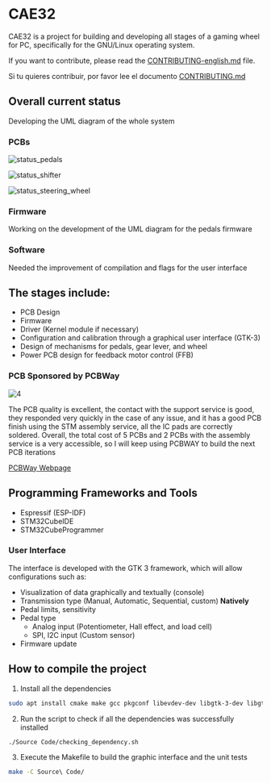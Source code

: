 # CAE32

CAE32 is a project for building and developing all stages of a gaming wheel for PC, specifically for the GNU/Linux operating system.

If you want to contribute, please read the [CONTRIBUTING-english.md](./docs/CONTRIBUTING-english.md) file.

Si tu quieres contribuir, por favor lee el documento [CONTRIBUTING.md](./CONTRIBUTING.md)  

## Overall current status

Developing the UML diagram of the whole system

### PCBs

![status_pedals](https://badgen.net/badge/Pedals/v2.1.1/blue)

![status_shifter](https://badgen.net/badge/Shifter/v1.1.2/blue)

![status_steering_wheel](https://badgen.net/badge/Steering%20wheel/Development%20has%20not%20started/red)

### Firmware

Working on the development of the UML diagram for the pedals  firmware

### Software

Needed the improvement of compilation and flags for the user interface

## The stages include:

* PCB Design
* Firmware
* Driver (Kernel module if necessary)
* Configuration and calibration through a graphical user interface (GTK-3)
* Design of mechanisms for pedals, gear lever, and wheel
* Power PCB design for feedback motor control (FFB)

### PCB Sponsored by PCBWay

![4](https://github.com/janc18/CAE32/assets/43817922/fe6902e4-3c9f-44c4-b9a3-a8754ca71d63)

The PCB quality is excellent, the contact with the support service is good, they responded very quickly in the case of any issue, 
and it has a good PCB finish using the STM assembly service,  all the IC pads are correctly soldered. Overall, the total cost of 5 PCBs 
and 2 PCBs with the assembly service is a very accessible, so I will keep using PCBWAY to build the next PCB iterations

[PCBWay Webpage](https://www.pcbway.com/)

## Programming Frameworks and Tools

* Espressif (ESP-IDF)
* STM32CubeIDE
* STM32CubeProgrammer

### User Interface

The interface is developed with the GTK 3 framework, which will allow configurations such as:

* Visualization of data graphically and textually (console)
* Transmission type (Manual, Automatic, Sequential, custom) **Natively**
* Pedal limits, sensitivity
* Pedal type
  * Analog input (Potentiometer, Hall effect, and load cell)
  * SPI, I2C input (Custom sensor)
* Firmware update

## How to compile the project

1. Install all the dependencies
```bash
sudo apt install cmake make gcc pkgconf libevdev-dev libgtk-3-dev libgtk-3-0 libgtest-dev
```

2. Run the script to check if all the dependencies was successfully installed
```bash
./Source Code/checking_dependency.sh
```
3. Execute the Makefile to build the graphic interface and the unit tests
```sh
make -C Source\ Code/
```

